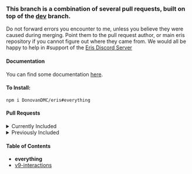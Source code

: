 ### This branch is a combination of several pull requests, built on top of the [dev](https://github.com/abalabahaha/eris/tree/dev) branch.

Do not forward errors you encounter to me, unless you believe they were caused during merging. Point them to the pull request author, or main eris repository if you cannot figure out where they came from. We would all be happy to help in #support of the [Eris Discord Server](https://discord.gg/eris)

#### Documentation

You can find some documentation [here](https://eris.owo-whats-this.dev/everything).

#### To Install:

```
npm i DonovanDMC/eris#everything
```

#### Pull Requests

<details>
<summary>Currently Included</summary>
<ul>
<li><a href="https://github.com/LJNeon">@LJNeon</a> [<a href="https://github.com/abalabahaha/eris/pull/1227">Standardized parsing errors</a>]</li>

<li><a href="https://github.com/DonovanDMC">@DonovanDMC</a> [<a href="https://github.com/abalabahaha/eris/pull/1271">Several Constants Changes/Additions</a>]</li>
<li><a href="https://github.com/Loliticos">@Loliticos</a> [<a href="https://github.com/abalabahaha/eris/pull/1275">Guild Scheduled Events</a>]</li>
<li><a href="https://github.com/eritbh">@eritbh</a> [<a href="https://github.com/abalabahaha/eris/pull/1276">Use process warnings for deprecations</a>]</li>
<li><a href="https://github.com/DonovanDMC">@DonovanDMC</a> [<a href="https://github.com/abalabahaha/eris/pull/1277">make id optional for some events</a>]</li>
<li><a href="https://github.com/bsian03">@bsian03</a> [<a href="https://github.com/abalabahaha/eris/pull/1279">Discord API V9</a>] (temporary <a href="https://github.com/DonovanDMC/eris/tree/v9">updated</a> branch)</li>
<li><a href="https://github.com/bsian03">@bsian03</a> [<a href="https://github.com/abalabahaha/eris/pull/1290">Prevent heartbeat during identify</a>]</li>
<li><a href="https://github.com/Catboi8">@Catboi8</a> [<a href="https://github.com/abalabahaha/eris/pull/1292">Interactions MinMax</a>]</li>
</ul>
</details>

<details>
<summary>Previously Included</summary>
<ul>
<li>(Merged) <a href="https://github.com/bsian03">@bsian03</a> [<a href="https://github.com/abalabahaha/eris/pull/1189">Expose components</a>]</li>
<li>(Merged) <a href="https://github.com/bsian03">@bsian03</a> [<a href="https://github.com/abalabahaha/eris/pull/1212">Type guild features as actual values</a>]</li>
<li>(Merged) <a href="https://github.com/bsian03">@bsian03</a> [<a href="https://github.com/abalabahaha/eris/pull/1213">Expose audit log events 83-85</a>]</li>
<li>(Merged) <a href="https://github.com/bsian03">@bsian03</a> [<a href="https://github.com/abalabahaha/eris/pull/1219">Support guild specific avatars</a>]</li>
<li>(Merged) <a href="https://github.com/iiFDCT">@iiFDCT</a> [<a href="https://github.com/abalabahaha/eris/pull/1238">Add support for user banners</a>]</li>
<li>(Merged) <a href="https://github.com/HeadTriXz">@HeadTriXz</a> [<a href="https://github.com/abalabahaha/eris/pull/1242">Better types for events</a>]</li>
<li>(Merged) <a href="https://github.com/DonovanDMC">@DonovanDMC</a> [<a href="https://github.com/abalabahaha/eris/pull/1252">Sticker Sending</a>]</li>
<li>(Merged) <a href="https://github.com/Catboi8">@Catboi8</a> [<a href="https://github.com/abalabahaha/eris/pull/1254">Tweak eslint.ts</a>]</li>
<li>(Merged) <a href="https://github.com/bsian03">@bsian03</a> [<a href="https://github.com/abalabahaha/eris/pull/1256">Fix/improve handling of rate limit headers</a>]</li>
<li>(Merged) <a href="https://github.com/iiFDCT">@iiFDCT</a> [<a href="https://github.com/abalabahaha/eris/pull/1257">Update permission flag names to match Discord &amp; update guildEmojisAndStickers intent name</a>]</li>
<li>(Merged) <a href="https://github.com/iiFDCT">@iiFDCT</a> [<a href="https://github.com/abalabahaha/eris/pull/1258">Ability to manage stickers, guildStickersUpdate and Guild#stickers</a>]</li>
<li>(Merged) <a href="https://github.com/bsian03">@bsian03</a> [<a href="https://github.com/abalabahaha/eris/pull/1261">Warn when invalid intent is supplied</a>]</li>
<li>(Merged) <a href="https://github.com/iiFDCT">@iiFDCT</a> [<a href="https://github.com/abalabahaha/eris/pull/1278">Role icon support</a>]</li>
<li>(Merged) <a href="https://github.com/Catboi8">@Catboi8</a> [<a href="https://github.com/abalabahaha/eris/pull/1280">Support Interactions</a>]</li>
</ul>
</details>

#### Table of Contents

- **everything**
- [v9-interactions](https://github.com/DonovanDMC/eris/tree/v9-interactions)
